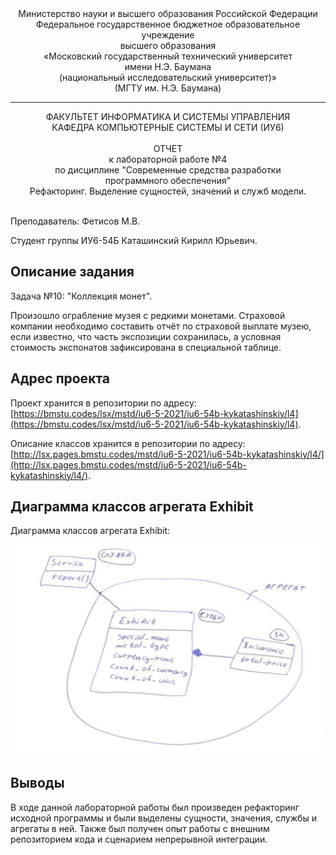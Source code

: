 <div align="center">
Министерство науки и высшего образования Российской Федерации <br />
Федеральное государственное бюджетное образовательное учреждение <br />
высшего образования <br />
«Московский государственный технический университет <br />
имени Н.Э. Баумана <br />
(национальный исследовательский университет)» <br />
(МГТУ им. Н.Э. Баумана)
</div>
<hr />
<div align="center">
ФАКУЛЬТЕТ ИНФОРМАТИКА И СИСТЕМЫ УПРАВЛЕНИЯ <br />
КАФЕДРА КОМПЬЮТЕРНЫЕ СИСТЕМЫ И СЕТИ (ИУ6)
</div>
<br />
<div align="center">
ОТЧЕТ <br />
к лабораторной работе №4 <br />
по дисциплине "Современные средства разработки <br />
программного обеспечения" <br />
Рефакторинг. Выделение сущностей, значений и служб модели.
</div>
<br />

Преподаватель: Фетисов М.В.

Студент группы ИУ6-54Б Каташинский Кирилл Юрьевич.

## Описание задания

Задача №10: "Коллекция монет".

Произошло ограбление музея с редкими монетами. Страховой компании необходимо составить отчёт по страховой выплате музею, если известно, что часть экспозиции сохранилась, а условная стоимость экспонатов зафиксирована в специальной таблице.

## Адрес проекта

Проект хранится в репозитории по адресу: [https://bmstu.codes/lsx/mstd/iu6-5-2021/iu6-54b-kykatashinskiy/l4](https://bmstu.codes/lsx/mstd/iu6-5-2021/iu6-54b-kykatashinskiy/l4).

Описание классов хранится в репозитории по адресу: [http://lsx.pages.bmstu.codes/mstd/iu6-5-2021/iu6-54b-kykatashinskiy/l4/](http://lsx.pages.bmstu.codes/mstd/iu6-5-2021/iu6-54b-kykatashinskiy/l4/).

## Диаграмма классов агрегата Exhibit

Диаграмма классов агрегата Exhibit:

![Диаграмма классов агрегата Exhibit](doc/class_diagram.jpg)

## Выводы

В ходе данной лабораторной работы был произведен рефакторинг исходной программы и были выделены сущности, значения, службы и агрегаты в ней. Также был получен опыт работы с внешним репозиторием кода и сценарием непрерывной интеграции.
